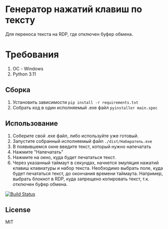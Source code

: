 # Генератор нажатий клавиш по тексту 
Для переноса текста на RDP, где отключен буфер обмена.

# Требования
1. ОС - Windows
2. Python 3.11

## Сборка
1. Установить зависимости
`
pip install -r requirements.txt
`
2. Собрать код в один исполняемый .exe файл
`
pyinstaller main.spec
`
## Использование
1. Соберите свой .exe файл, либо используйте уже готовый.
2. Запустите собранный исполняемый файл
`
./dist/Набиратель.exe
`
3. В появившемся окне введите текст, который нужно напечатать
4. Нажмите "Напечатать"
5. Нажмите на окно, куда будет печататься текст. 
6. Через указанный таймаут в секундах, начнется эмуляция
нажатий клавиш клавиатуры и набор текста. Необходимо выбрать поле, куда 
будет печататься текст, до окончания времени таймаута. Например, выбрать блокнот в RDP, куда запрещено копировать текст, т.к. отключен буфер обмена.


[![Build Status](https://travis-ci.org/joemccann/dillinger.svg?branch=master)](https://travis-ci.org/joemccann/dillinger)
## License

MIT


